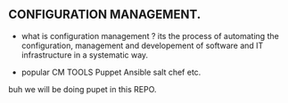 ## CONFIGURATION MANAGEMENT.

* what is configuration management ?
    its the process of automating the configuration, management and developement of software and IT infrastructure in a systematic way.

* popular CM TOOLS
    Puppet
    Ansible
    salt
    chef
    etc.

buh we will be doing pupet in this REPO.

